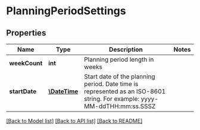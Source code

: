 # PlanningPeriodSettings

## Properties
Name | Type | Description | Notes
------------ | ------------- | ------------- | -------------
**weekCount** | **int** | Planning period length in weeks | 
**startDate** | [**\DateTime**](\DateTime.md) | Start date of the planning period. Date time is represented as an ISO-8601 string. For example: yyyy-MM-ddTHH:mm:ss.SSSZ | 

[[Back to Model list]](../README.md#documentation-for-models) [[Back to API list]](../README.md#documentation-for-api-endpoints) [[Back to README]](../README.md)



